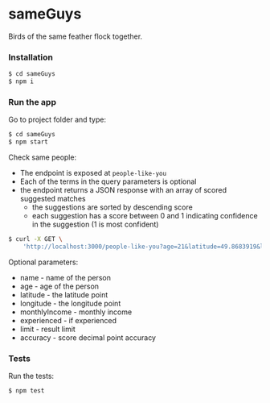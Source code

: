 # sameGuys

Birds of the same feather flock together.

### Installation

```sh
$ cd sameGuys
$ npm i
```

### Run the app
Go to project folder and type:

```sh
$ cd sameGuys
$ npm start
```

Check same people:

- The endpoint is exposed at `people-like-you`
- Each of the terms in the query parameters is optional
- the endpoint returns a JSON response with an array of scored suggested matches
    - the suggestions are sorted by descending score
    - each suggestion has a score between 0 and 1 indicating confidence in the suggestion (1 is most confident)

```sh
$ curl -X GET \
    'http://localhost:3000/people-like-you?age=21&latitude=49.8683919&longitude=1.1433823&monthlyIncome=7996&experienced=false&limit=1'
```

Optional parameters:
- name - name of the person
- age - age of the person
- latitude - the latitude point
- longitude - the longitude point
- monthlyIncome - monthly income
- experienced - if experienced
- limit - result limit
- accuracy - score decimal point accuracy

### Tests
Run the tests:
```sh
$ npm test
```
